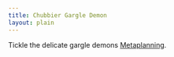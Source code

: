 ```yaml
---
title: Chubbier Gargle Demon
layout: plain
---
```


<div id="sketch-holder"></div>

Tickle the delicate gargle demons [Metaplanning](https://www.when2meet.com/?9416997-xXJve).

<html>
<head>

<script src="https://cdn.jsdelivr.net/npm/p5@1.1.9/lib/p5.js"></script>
<script>
let t = 0;

function setup() {
  createCanvas(600, 600);
  noStroke();
}

function draw() {
  background(10, 10);

  for (let x = -10; x <= width+10; x = x + 60) {
    for (let y = -10; y <= height+10; y = y + 10) {
      const xAngle = map(mouseX, 0, width, -4 * PI, 4 * PI, true);
      const yAngle = map(mouseY, 0, height, -4 * PI, 4 * PI, true);
      const angle = xAngle * (x / width) + yAngle * (y / height);

      const myX = x + 15 * cos(2 * PI * t + angle);
      const myY = y + 15 * sin(2 * PI * t + angle);

      fill((x+y)*(256/(height+width)), x*(256/width), mouseY*(256/width));
      
      ellipse(myX, myY, 30); // draw particle
    }
  }

t = t + 0.01; // update time

function mouseClicked() {
	let s = 'https://www.when2meet.com/?9417123-MPoci';
    fill(50);
    text(s, 10, 10, 70, 80);
  }
}
</script>
</head>
</html>
